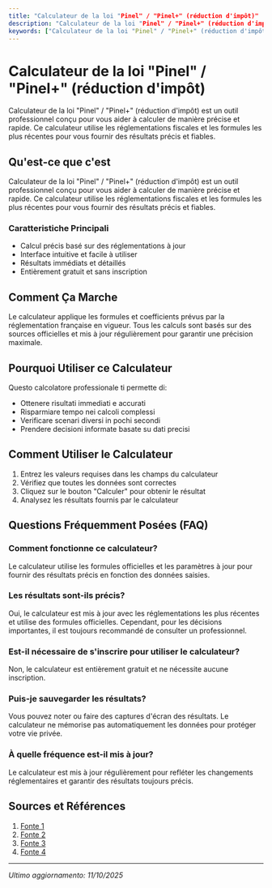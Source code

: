 ```yaml
---
title: "Calculateur de la loi "Pinel" / "Pinel+" (réduction d'impôt)"
description: "Calculateur de la loi "Pinel" / "Pinel+" (réduction d'impôt) est un outil professionnel conçu pour vous aider à calculer de manière précise et rapide. Ce calculateur utilise les réglementations fiscales et les formules les plus récentes pour vous fournir des résultats précis et fiables."
keywords: ["Calculateur de la loi "Pinel" / "Pinel+" (réduction d'impôt)", "calcolatore", "calcolo online"]
---
```


# Calculateur de la loi "Pinel" / "Pinel+" (réduction d'impôt)

Calculateur de la loi "Pinel" / "Pinel+" (réduction d'impôt) est un outil professionnel conçu pour vous aider à calculer de manière précise et rapide. Ce calculateur utilise les réglementations fiscales et les formules les plus récentes pour vous fournir des résultats précis et fiables.

## Qu'est-ce que c'est

Calculateur de la loi "Pinel" / "Pinel+" (réduction d'impôt) est un outil professionnel conçu pour vous aider à calculer de manière précise et rapide. Ce calculateur utilise les réglementations fiscales et les formules les plus récentes pour vous fournir des résultats précis et fiables.

### Caratteristiche Principali

- Calcul précis basé sur des réglementations à jour
- Interface intuitive et facile à utiliser
- Résultats immédiats et détaillés
- Entièrement gratuit et sans inscription

## Comment Ça Marche

Le calculateur applique les formules et coefficients prévus par la réglementation française en vigueur. Tous les calculs sont basés sur des sources officielles et mis à jour régulièrement pour garantir une précision maximale.

## Pourquoi Utiliser ce Calculateur

Questo calcolatore professionale ti permette di:

- Ottenere risultati immediati e accurati
- Risparmiare tempo nei calcoli complessi
- Verificare scenari diversi in pochi secondi
- Prendere decisioni informate basate su dati precisi

## Comment Utiliser le Calculateur

1. Entrez les valeurs requises dans les champs du calculateur
2. Vérifiez que toutes les données sont correctes
3. Cliquez sur le bouton "Calculer" pour obtenir le résultat
4. Analysez les résultats fournis par le calculateur

## Questions Fréquemment Posées (FAQ)

### Comment fonctionne ce calculateur?

Le calculateur utilise les formules officielles et les paramètres à jour pour fournir des résultats précis en fonction des données saisies.

### Les résultats sont-ils précis?

Oui, le calculateur est mis à jour avec les réglementations les plus récentes et utilise des formules officielles. Cependant, pour les décisions importantes, il est toujours recommandé de consulter un professionnel.

### Est-il nécessaire de s'inscrire pour utiliser le calculateur?

Non, le calculateur est entièrement gratuit et ne nécessite aucune inscription.

### Puis-je sauvegarder les résultats?

Vous pouvez noter ou faire des captures d'écran des résultats. Le calculateur ne mémorise pas automatiquement les données pour protéger votre vie privée.

### À quelle fréquence est-il mis à jour?

Le calculateur est mis à jour régulièrement pour refléter les changements réglementaires et garantir des résultats toujours précis.

## Sources et Références

1. [Fonte 1](https://www.cogedim.com/investir/les-solutions-pour-investir-dans-le-neuf/le-dispositif-pinel/les-reductions-d-impot/calculer-sa-reduction-impot-pinel/)
2. [Fonte 2](https://www.service-public.fr/particuliers/vosdroits/F31151)
3. [Fonte 3](https://www.simulation-pinel.fr/)
4. [Fonte 4](https://www.icade-immobilier.com/investissement/dispositif-pinel/defiscalisation/defiscalisation-pinel)

---

*Ultimo aggiornamento: 11/10/2025*
